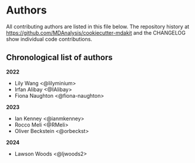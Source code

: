 # Authors

All contributing authors are listed in this file below.
The repository history at https://github.com/MDAnalysis/cookiecutter-mdakit
and the CHANGELOG show individual code contributions.

## Chronological list of authors

<!--
The rules for this file:
  * Authors are sorted chronologically, earliest to latest
  * Please format it each entry as "Preferred name <GitHub username>"
  * Your preferred name is whatever you wish to go by --
    it does *not* have to be your legal name!
  * Please start a new section for each new year
  * Don't ever delete anything
-->

**2022**
- Lily Wang \<@lilyminium\>
- Irfan Alibay \<@IAlibay\>
- Fiona Naughton \<@fiona-naughton\>

**2023**
- Ian Kenney \<@ianmkenney\>
- Rocco Meli \<@RMeli\>
- Oliver Beckstein \<@orbeckst\>

**2024**
- Lawson Woods \<@ljwoods2\>